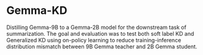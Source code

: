 # Gemma-KD

Distilling Gemma-9B to a Gemma-2B model for the downstream task of summarization.
The goal and evaluation was to test both soft label KD and Generalized KD using on-policy learning to reduce training-inference distribution mismatch between
9B Gemma teacher and 2B Gemma student. 
